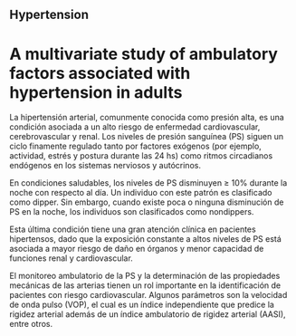 ## Hypertension
# A multivariate study of ambulatory factors associated with hypertension in adults

La hipertensión arterial, comunmente conocida como presión alta, es una condición asociada a un alto riesgo de enfermedad cardiovascular, cerebrovascular y renal.
Los niveles de presión sanguínea (PS) siguen un ciclo finamente regulado tanto por factores exógenos (por ejemplo, actividad, estrés y postura durante las 24 hs) como ritmos circadianos endógenos en los sistemas nerviosos y autócrinos.

En condiciones saludables, los niveles de PS disminuyen ≥ 10% durante la noche con respecto al día. Un individuo con este patrón es clasificado como dipper.
Sin embargo, cuando existe poca o ninguna disminución de PS en la noche, los individuos son clasificados como nondippers.

Esta última condición tiene una gran atención clínica en pacientes hipertensos, dado que la exposición constante a altos niveles de PS está asociada a mayor riesgo de daño en órganos y menor capacidad de funciones renal y cardiovascular.

El monitoreo ambulatorio de la PS y la determinación de las propiedades mecánicas de las arterias tienen un rol importante en la identificación de pacientes con riesgo cardiovascular. Algunos parámetros son la velocidad de onda pulso (VOP), el cual es un índice independiente que predice la rigidez arterial además de un índice ambulatorio de rigidez arterial (AASI), entre otros.
